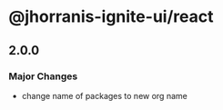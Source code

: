 # @jhorranis-ignite-ui/react

## 2.0.0

### Major Changes

- change name of packages to new org name
